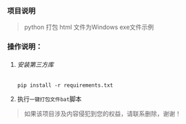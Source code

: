 ### 项目说明

> python 打包 html 文件为Windows exe文件示例

### 操作说明：

1. ###### 安装第三方库

   ```shell
   pip install -r requirements.txt
   ```

2. 执行`一键打包文件bat`脚本



> 如果该项目涉及内容侵犯到您的权益，请联系删除，谢谢！

